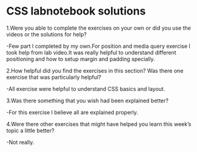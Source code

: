 # CSS labnotebook solutions

1.Were you able to complete the exercises on your own or did you use the
videos or the solutions for help?

-Few part I completed by my own.For position and media query exercise I took help from lab video.It was really helpful to understand different positioning and how to setup margin and padding specially.

2.How helpful did you find the exercises in this section? Was there one
exercise that was particularly helpful?

-All exercise were helpful to understand CSS basics and layout.

3.Was there something that you wish had been explained better?

-For this exercise I believe all are explained properly.

4.Were there other exercises that might have helped you learn this week’s
topic a little better?

-Not really.
